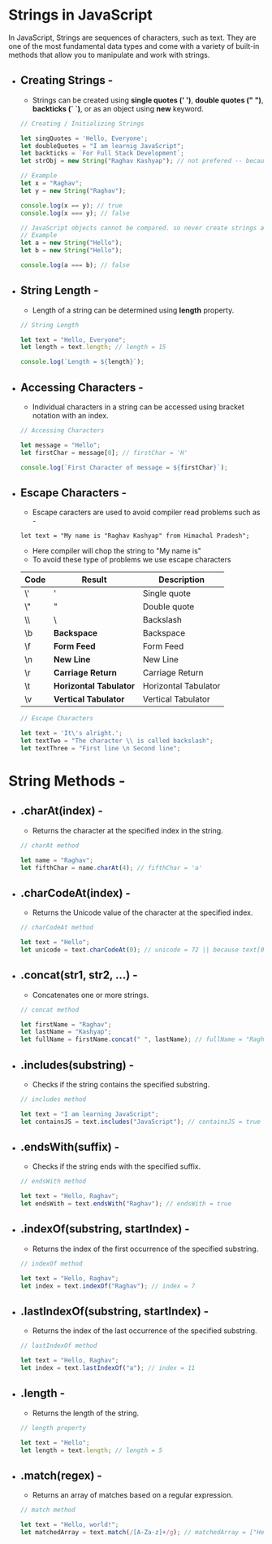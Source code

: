 # Strings in JavaScript

In JavaScript, Strings are sequences of characters, such as text. They are one of the most fundamental data types and come with a variety of built-in methods that allow you to manipulate and work with strings.

- ## Creating Strings -
  - Strings can be created using **single quotes (' ')**, **double quotes (" ")**,  **backticks (\` `)**, or as an object using **new** keyword.
  
  ```js
  // Creating / Initializing Strings

  let singQuotes = 'Hello, Everyone';
  let doubleQuotes = "I am learnig JavaScript";
  let backticks = `For Full Stack Development`;
  let strObj = new String("Raghav Kashyap"); // not prefered -- because new keyword complicates the code and slows down execution speed, also string object can produce unexpected results.

  // Example
  let x = "Raghav";
  let y = new String("Raghav");

  console.log(x == y); // true
  console.log(x === y); // false

  // JavaScript objects cannot be compared. so never create strings as object
  // Example
  let a = new String("Hello");
  let b = new String("Hello");

  console.log(a === b); // false
  ```

- ## String Length -
  - Length of a string can be determined using **length** property.
  
  ```js
  // String Length

  let text = "Hello, Everyone";
  let length = text.length; // length = 15

  console.log(`Length = ${length}`); 
  ```

- ## Accessing Characters -
  - Individual characters in a string can be accessed using bracket notation with an index.
  
  ```js
  // Accessing Characters

  let message = "Hello";
  let firstChar = message[0]; // firstChar = 'H'

  console.log(`First Character of message = ${firstChar}`);
  ```

- ## Escape Characters -
  - Escape caracters are used to avoid compiler read problems such as - 
  ```
  let text = "My name is "Raghav Kashyap" from Himachal Pradesh";
  ```
  - Here compiler will chop the string to "My name is"
  - To avoid these type of problems we use escape characters
  
  |Code        |Result                   |Description              |
  |------------|-------------------------|-------------------------|
  |\\'         |'                        |Single quote             |
  |\\"         |"                        |Double quote             |
  |\\\         |\                        |Backslash                |
  |\\b         |**Backspace**            |Backspace                |
  |\\f         |**Form Feed**            |Form Feed                |
  |\\n         |**New Line**             |New Line                 |
  |\\r         |**Carriage Return**      |Carriage Return          |
  |\\t         |**Horizontal Tabulator** |Horizontal Tabulator     |
  |\\v         |**Vertical Tabulator**   |Vertical Tabulator       |

  ```js
  // Escape Characters

  let text = 'It\'s alright.';
  let textTwo = "The character \\ is called backslash";
  let textThree = "First line \n Second line";
  ```

# String Methods -

- ## .charAt(index) -
  - Returns the character at the specified index in the string.
  
  ```js
  // charAt method

  let name = "Raghav";
  let fifthChar = name.charAt(4); // fifthChar = 'a'
  ```

- ## .charCodeAt(index) -
  - Returns the Unicode value of the character at the specified index.
  
  ```js
  // charCodeAt method

  let text = "Hello";
  let unicode = text.charCodeAt(0); // unicode = 72 || because text[0] = 'H' and unicode value of H is 72.
  ```

- ## .concat(str1, str2, ...) -
  - Concatenates one or more strings.
  
  ```js
  // concat method

  let firstName = "Raghav";
  let lastName = "Kashyap";
  let fullName = firstName.concat(" ", lastName); // fullName = "Raghav Kashyap"
  ```

- ## .includes(substring) -
  - Checks if the string contains the specified substring.
  
  ```js
  // includes method

  let text = "I am learning JavaScript";
  let containsJS = text.includes("JavaScript"); // containsJS = true
  ```

- ## .endsWith(suffix) -
  - Checks if the string ends with the specified suffix.
  
  ```js
  // endsWith method

  let text = "Hello, Raghav";
  let endsWith = text.endsWith("Raghav"); // endsWith = true
  ```

- ## .indexOf(substring, startIndex) -
  - Returns the index of the first occurrence of the specified substring.
  
  ```js
  // indexOf method

  let text = "Hello, Raghav";
  let index = text.indexOf("Raghav"); // index = 7
  ```

- ## .lastIndexOf(substring, startIndex) -
  - Returns the index of the last occurrence of the specified substring.
  
  ```js
  // lastIndexOf method

  let text = "Hello, Raghav";
  let index = text.lastIndexOf("a"); // index = 11
  ```

- ## .length -
  - Returns the length of the string.
  
  ```js
  // length property

  let text = "Hello";
  let length = text.length; // length = 5
  ```

- ## .match(regex) -
  - Returns an array of matches based on a regular expression.
  
  ```js
  // match method

  let text = "Hello, world!";
  let matchedArray = text.match(/[A-Za-z]+/g); // matchedArray = ["Hello", "world"]
  ```